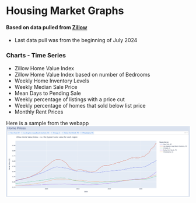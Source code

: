 # Housing Market Graphs

#### Based on data pulled from [Zillow](https://www.zillow.com/research/data/)

- Last data pull was from the beginning of July 2024

### Charts - Time Series

- Zillow Home Value Index
- Zillow Home Value Index based on number of Bedrooms
- Weekly Home Inventory Levels
- Weekly Median Sale Price
- Mean Days to Pending Sale
- Weekly percentage of listings with a price cut
- Weekly percentage of homes that sold below list price
- Monthly Rent Prices

Here is a sample from the webapp
![Sample_Image](https://github.com/jeffakins/housing_market/blob/main/sample_home_price_graph.jpg?raw=true)
